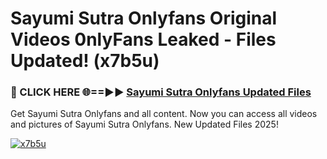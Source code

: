 # Sayumi Sutra Onlyfans Original Videos 0nlyFans Leaked - Files Updated! (x7b5u)

<h3>🔴 CLICK HERE 🌐==►► <a href="https://tinyurl.com/2m67pmp6" rel="nofollow">Sayumi Sutra Onlyfans Updated Files</a></h3>

Get Sayumi Sutra Onlyfans and all content. Now you can access all videos and pictures of Sayumi Sutra Onlyfans. New Updated Files 2025!

[![x7b5u](https://i.imgur.com/H4QAA4z.gif)](https://tinyurl.com/2m67pmp6)